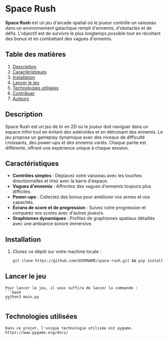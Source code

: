 # Space Rush

**Space Rush** est un jeu d'arcade spatial où le joueur contrôle un vaisseau dans un environnement galactique rempli d'ennemis, d'obstacles et de défis. L'objectif est de survivre le plus longtemps possible tout en récoltant des bonus et en combattant des vagues d'ennemis.

## Table des matières
1. [Description](#description)
2. [Caractéristiques](#caractéristiques)
3. [Installation](#installation)
4. [Lancer le jeu](#lancer-le-jeu)
5. [Technologies utilisées](#technologies-utilisées)
6. [Contribuer](#contribuer)
7. [Auteurs](#auteurs)

## Description
Space Rush est un jeu de tir en 2D où le joueur doit naviguer dans un espace infini tout en évitant des astéroïdes et en détruisant des ennemis. Le jeu propose un gameplay dynamique avec des niveaux de difficulté croissants, des power-ups et des ennemis variés. Chaque partie est différente, offrant une expérience unique à chaque session.

## Caractéristiques
- **Contrôles simples** : Déplacez votre vaisseau avec les touches directionnelles et tirez avec la barre d'espace.
- **Vagues d'ennemis** : Affrontez des vagues d'ennemis toujours plus difficiles.
- **Power-ups** : Collectez des bonus pour améliorer vos armes et vos capacités.
- **Écrans de score et de progression** : Suivez votre progression et comparez vos scores avec d'autres joueurs.
- **Graphismes dynamiques** : Profitez de graphismes spatiaux détaillés avec une ambiance sonore immersive.

## Installation

1. Clonez ce dépôt sur votre machine locale :

   ```bash
   git clone https://github.com/USERNAME/space-rush.git && pip install requirements.txt
    ```

## Lancer le jeu 
    Pour lancer le jeu, il vous suffira de lancer la commande :
    ```bash
    python3 main.py
    ```
## Technologies utilisées
    Dans ce projet, l'unique technologie utilisée est pygame.
    https://www.pygame.org/docs/
